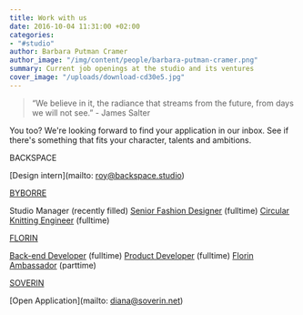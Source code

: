 ```yaml
---
title: Work with us
date: 2016-10-04 11:31:00 +02:00
categories:
- "#studio"
author: Barbara Putman Cramer
author_image: "/img/content/people/barbara-putman-cramer.png"
summary: Current job openings at the studio and its ventures
cover_image: "/uploads/download-cd30e5.jpg"
---
```


> “We believe in it, the radiance that streams from the future, from days we will not see.” - James Salter

You too? We're looking forward to find your application in our inbox. See if there's something that fits your character, talents and ambitions.

BACKSPACE

[Design intern](mailto: roy@backspace.studio)

[BYBORRE](http://byborre.com)

Studio Manager (recently filled)
[Senior Fashion Designer](https://byborre.homerun.co/senior-designer) (fulltime)
[Circular Knitting Engineer](https://byborre.homerun.co/circular-knitting-engineer-santoni) (fulltime)

[FLORIN](www.florinapp.com) 

[Back-end Developer](http://jobs.florinapp.com/backend-developer) (fulltime)
[Product Developer](http://jobs.florinapp.com/product-developer) (fulltime)
[Florin Ambassador](http://florinapp.com/ambassadeur) (parttime)

[SOVERIN](www.soverin.net)

[Open Application](mailto: diana@soverin.net)